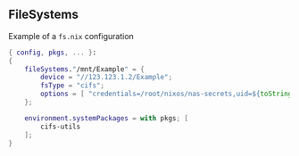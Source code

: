 ## FileSystems

Example of a `fs.nix` configuration
```nix
{ config, pkgs, ... }:
{
	fileSystems."/mnt/Example" = {
		device = "//123.123.1.2/Example";	
		fsType = "cifs";
		options = [ "credentials=/root/nixos/nas-secrets,uid=${toString config.users.users.egor.uid},noauto" ];
	};

	environment.systemPackages = with pkgs; [
		cifs-utils
	];
}

```